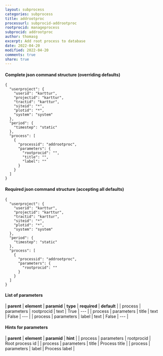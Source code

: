 ```yaml
---
layout: subprocess
categories: subprocess
title: addrootproc
processurl: subprocid-addrootproc
rootprocid: manageprocess
subprocid: addrootproc
author: thomasg
excerpt: Add root process to database
date: 2022-04-20
modified: 2022-04-20
comments: true
share: true
---
```


#### Complete json command structure (overriding defaults)
```
{
  "userproject": {
    "userid": "karttur",
    "projectid": "karttur",
    "tractid": "karttur",
    "siteid": "*",
    "plotid": "*",
    "system": "system"
  },
  "period": {
    "timestep": "static"
  },
  "process": [
    {
      "processid": "addrootproc",
      "parameters": {
        "rootprocid": "",
        "title": "",
        "label": ""
      }
    }
  ]
}
```
#### Required json command structure (accepting all defaults)
```
{
  "userproject": {
    "userid": "karttur",
    "projectid": "karttur",
    "tractid": "karttur",
    "siteid": "*",
    "plotid": "*",
    "system": "system"
  },
  "period": {
    "timestep": "static"
  },
  "process": [
    {
      "processid": "addrootproc",
      "parameters": {
        "rootprocid": ""
      }
    }
  ]
}
```
#### List of parameters

| **parent** | **element** | **paramid** | **type** | **required** | **default** |
| process | parameters | rootprocid | text | True | --- |
| process | parameters | title | text | False | --- |
| process | parameters | label | text | False | --- |

#### Hints for parameters

| **parent** | **element** | **paramid** | **hint** |
| process | parameters | rootprocid | Root process id |
| process | parameters | title | Process title |
| process | parameters | label | Process label |
